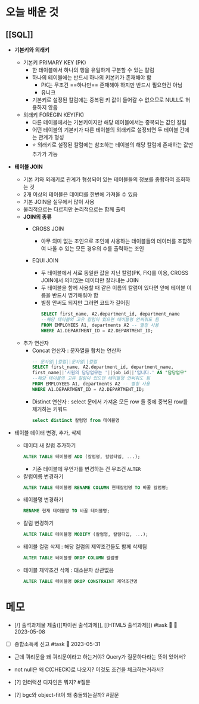 # 오늘 배운 것
## [[SQL]]
- **기본키와 외래키**
	- 기본키 PRIMARY KEY (PK)
		- 한 테이블에서 하나의 행을 유일하게 구분할 수 있는 칼럼
		- 하나의 테이블에는 반드시 하나의 키본키가 존재해야 함
			- PK는 무조건 ==하나만== 존재해야 하지만 반드시 필요한건 아님
			- 유니크
		- 기본키로 설정된 칼럼에는 중복된 키 값이 들어갈 수 없으므로 NULL도 허용하지 않음
	- 외래키 FOREGIN KEY(FK)
		- 다른 테이블에서는 기본키이지만 해당 테이블에서는 중복되는 값인 칼럼
		- 어떤 테이블의 기본키가 다른 테이블의 외래키로 설정되면 두 테이블 간에는 관계가 형성
		- ⭐ 외래키로 설정된 칼럼에는 참조하는 테이블의 해당 칼럼에 존재하는 값만 추가가 가능
- **테이블 JOIN**
	- 기본 키와 외래키로 관계가 형성되어 있는 테이블들의 정보를 종합하여 조회하는 것
	- 2개 이상의 테이블은 데이터를 한번에 가져올 수 있음
	- 기본 JOIN을 실무에서 많이 사용
	- 물리적으로는 다르지만 논리적으로는 함께 출력
	- **JOIN의 종류**
		- CROSS JOIN 
			- 아무 의미 없는 조인으로 조인에 사용하는 테이블들의 데이터를 조합하여 나올 수 있는 모든 경우의 수를 출력하는 조인

		- EQUI JOIN 
			- 두 테이블에서 서로 동일한 값을 지닌 칼럼(PK, FK)를 이용, CROSS JOIN에서 의미있는 데이터만 잘라내는 JOIN
			- 두 테이블을 함께 사용할 때 같은 이름의 칼럼이 있다면 앞에 테이블 이름을 반드시 명기해줘야 함
			- 별칭 안써도 되지만 그러면 코드가 길어짐
				```SQL
				SELECT first_name, A2.department_id, department_name 
				--해당 테이블의 고유 칼럼이 있으면 테이블명 안써줘도 됨
				FROM EMPLOYEES A1, departments A2 -- 별칭 사용
				WHERE A1.DEPARTMENT_ID = A2.DEPARTMENT_ID;
				```
	- 추가 연산자
		- Concat 연산자 :  문자열을 합치는 연산자 
			```SQL
			-- 문자열||칼럼||문자열||칼럼
			SELECT first_name, A2.department_id, department_name,
			first_name||'사원의 담당업무는 '||job_id||'입니다.' AS "담당업무" 
			--해당 테이블의 고유 칼럼이 있으면 테이블명 안써줘도 됨
			FROM EMPLOYEES A1, departments A2 -- 별칭 사용
			WHERE A1.DEPARTMENT_ID = A2.DEPARTMENT_ID;
			````
		- Distinct 연산자 : select 문에서 가져온 모든 row 들 중에 중복된 row를 제거하는 키워드
			```SQL
			select distinct 칼럼명 from 테이블명
			````
		
- 테이블 데이터 변경, 추가, 삭제
	- 데이터 새 칼럼 추가하기
		```sql
		ALTER TABLE 테이블명 ADD (칼럼명, 칼럼타입, ...);
		```
		- 기존 테이블에 무언가를 변경하는 건 무조건 `ALTER`
	- 칼럼이름 변경하기
		```sql
		ALTER TABLE 테이블명 RENAME COLUMN 현재칼럼명 TO 바꿀 칼럼명;
		```
	- 테이블명 변경하기
		```sql
		RENAME 현재 테이블명 TO 바꿀 테이블명;
		```
	- 칼럼 변경하기
		```sql
		ALTER TABLE 테이블명 MODIFY (칼럼명, 칼럼타입, ...);
		```
	- 테이블 컬럼 삭제 : 해당 컬럼의 제약조건들도 함께 삭제됨
		```sql
		ALTER TABLE 테이블명 DROP COLUMN 컬럼명
		```
	- 테이블 제약조건 삭제 : 대소문자 상관없음
		```sql
		ALTER TABLE 테이블명 DROP CONSTRAINT 제약조건명
		```


# 메모
- [/] 출석과제물 제출([[파이썬 출석과제]], [[HTML5 출석과제]]) #task 🔼 📅 2023-05-08
- [ ]  종합소득세 신고 #task 📅 2023-05-31
- 근데 쿼리문을 왜 쿼리문이라고 하는거야? Query가 질문하다라는 뜻이 있어서?
- not null은 왜 C(CHECK)로 나오지? 이것도 조건을 체크하는거라서?

- [?] 인터럭션 디자인은 뭐지?  #질문 
- [?] bgc와 object-fit이 왜 충돌되는걸까?  #질문 